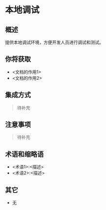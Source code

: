 # 本地调试

## 概述

提供本地调试环境，方便开发人员进行调试和测试。

## 你将获取

- <文档的作用1>
- <文档的作用2>


## 集成方式

> 待补充

## 注意事项

> 待补充

## 术语和缩略语

- <术语1>:<描述>
- <术语2>:<描述>

## 其它

- 无
